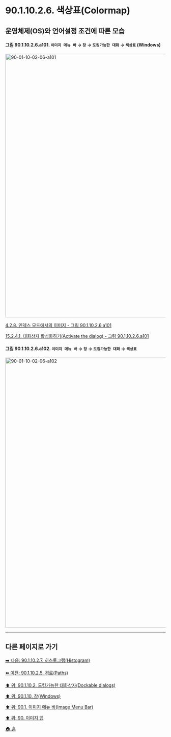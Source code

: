 # 90.1.10.2.6. 색상표(Colormap)
## 운영체제(OS)와 언어설정 조건에 따른 모습

<a id="90-01-10-02-06-a101"></a>

#### 그림 90.1.10.2.6.a101. `이미지 메뉴 바` → `창` → `도킹가능한 대화` → `색상표` (Windows)
<img width="980" height="825" alt="90-01-10-02-06-a101" src="https://github.com/wonder13662/gimp/assets/15767104/2706ca8a-5e11-4b0a-8cb6-d1261c5b3f24" />

[4.2.8. 인덱스 모드에서의 이미지 - 그림 90.1.10.2.6.a101](./04-02-08-the-image-is-in-indexed-color-mode.md#90-01-10-02-06-a101)

[15.2.4.1. 대화상자 활성화하기(Activate the dialog) - 그림 90.1.10.2.6.a101](./15-02-04-01-activate_the_dialog.md#90-01-10-02-06-a101)

<a id="90-01-10-02-06-a102"></a>

#### 그림 90.1.10.2.6.a102. `이미지 메뉴 바` → `창` → `도킹가능한 대화` → `색상표`
<img width="980" height="845" alt="90-01-10-02-06-a102" src="https://github.com/wonder13662/gimp/assets/15767104/8123681c-4dc8-4c20-9bfa-8ed00c85aa53" />

***

## 다른 페이지로 가기

[➡️ 다음: 90.1.10.2.7. 히스토그램(Histogram)](./90-01-10-02-07-histogram.md)

[⬅️ 이전: 90.1.10.2.5. 경로(Paths)](./90-01-10-02-05-paths.md)

[⬆️ 위: 90.1.10.2. 도킹가능한 대화상자(Dockable dialogs)](./90-01-10-02-00-dockable_dialogs.md)

[⬆️ 위: 90.1.10. 창(Windows)](./90-01-10-00-windows.md)

[⬆️ 위: 90.1. 이미지 메뉴 바(Image Menu Bar)](./90-01-00-image-menu-bar.md)

[⬆️ 위: 90. 이미지 맵](./90-00-image-map.md)

[🏠 홈](./00-home.md)
